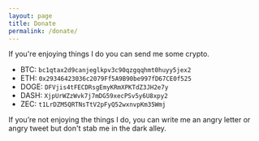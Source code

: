 ```yaml
---
layout: page
title: Donate
permalink: /donate/
---
```


If you're enjoying things I do you can send me some crypto.

- BTC: ``bc1qtax2d9canjeglkpv3c90qzgqqhmt0huyy5jex2``
- ETH: ``0x29346423036c2079Ff5A9B90be997fD67CE0f525``
- DOGE: ``DFVjis4tFECDRsgEmyKRmXPKTdZ3JH2e7y``
- DASH: ``XjpUrWZzWvk7j7mDG59xecPSv5y6U8xpy2``
- ZEC: ``t1LrDZM5QRTNsTtV2pFyQ52wxnvpKm35Wmj``

If you’re not enjoying the things I do, you can write me an angry letter or 
angry tweet but don't stab me in the dark alley.
